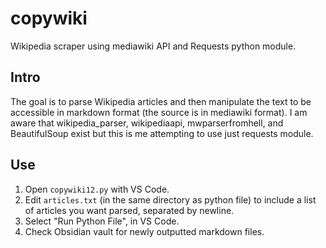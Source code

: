# copywiki
Wikipedia scraper using mediawiki API and Requests python module.

## Intro
The goal is to parse Wikipedia articles and then manipulate the text to be accessible in markdown format (the source is in mediawiki format).
I am aware that wikipedia_parser, wikipediaapi, mwparserfromhell, and BeautifulSoup exist but this is me attempting to use just requests module.

## Use
1. Open `copywiki12.py` with VS Code.
2. Edit `articles.txt` (in the same directory as python file) to include a list of articles you want parsed, separated by newline.
3. Select "Run Python File", in VS Code.
4. Check Obsidian vault for newly outputted markdown files.
